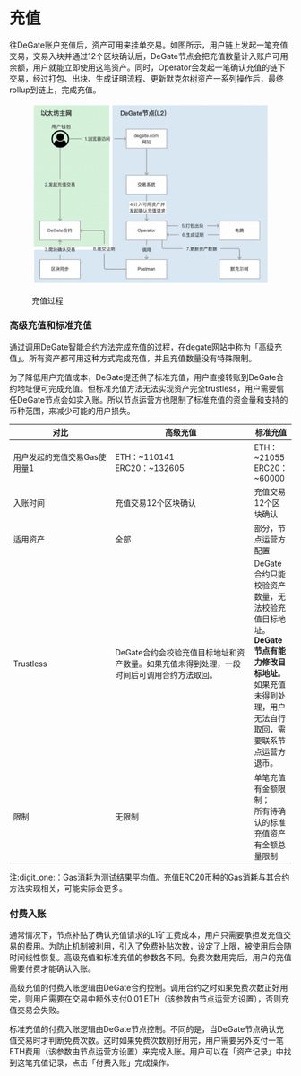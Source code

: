 # 充值

往DeGate账户充值后，资产可用来挂单交易。如图所示，用户链上发起一笔充值交易，交易入块并通过12个区块确认后，DeGate节点会把充值数量计入账户可用余额，用户就能立即使用这笔资产。同时，Operator会发起一笔确认充值的链下交易，经过打包、出块、生成证明流程、更新默克尔树资产一系列操作后，最终rollup到链上，完成充值。

<figure><img src="../.gitbook/assets/Screen Shot 2022-10-07 at 13.09.58.png" alt=""><figcaption><p>充值过程</p></figcaption></figure>

### 高级充值和标准充值

通过调用DeGate智能合约方法完成充值的过程，在degate网站中称为「高级充值」。所有资产都可用这种方式完成充值，并且充值数量没有特殊限制。

为了降低用户充值成本，DeGate提还供了标准充值，用户直接转账到DeGate合约地址便可完成充值。但标准充值方法无法实现资产完全trustless，用户需要信任DeGate节点会如实入账。所以节点运营方也限制了标准充值的资金量和支持的币种范围，来减少可能的用户损失。

<table><thead><tr><th width="195">对比</th><th width="277">高级充值</th><th>标准充值</th></tr></thead><tbody><tr><td>用户发起的充值交易Gas使用量<span data-gb-custom-inline data-tag="emoji" data-code="0031">1️</span></td><td>ETH：~110141<br>ERC20：~132605</td><td>ETH：~21055<br>ERC20：~60000</td></tr><tr><td>入账时间</td><td>充值交易12个区块确认</td><td>充值交易12个区块确认</td></tr><tr><td>适用资产</td><td>全部</td><td>部分，节点运营方配置</td></tr><tr><td>Trustless</td><td>DeGate合约会校验充值目标地址和资产数量。如果充值未得到处理，一段时间后可调用合约方法取回。</td><td>DeGate合约只能校验资产数量，无法校验充值目标地址。<strong>DeGate节点有能力修改目标地址</strong>。如果充值未得到处理，用户无法自行取回，需要联系节点运营方退币。</td></tr><tr><td>限制</td><td>无限制</td><td>单笔充值有金额限制；<br>所有待确认的标准充值资产有金额总量限制</td></tr></tbody></table>

注:digit\_one:：Gas消耗为测试结果平均值。充值ERC20币种的Gas消耗与其合约方法实现相关，可能实际会更多。

### 付费入账

通常情况下，节点补贴了确认充值请求的L1矿工费成本，用户只需要承担发充值交易的费用。为防止机制被利用，引入了免费补贴次数，设定了上限，被使用后会随时间线性恢复。高级充值和标准充值的参数各不同。免费次数用完后，用户的充值需要付费才能确认入账。

高级充值的付费入账逻辑由DeGate合约控制。调用合约之时如果免费次数正好用完，则用户需要在交易中额外支付0.01 ETH（该参数由节点运营方设置），否则充值交易会失败。

标准充值的付费入账逻辑由DeGate节点控制。不同的是，当DeGate节点确认充值交易时才判断免费次数。这时如果免费次数刚好用完，用户需要另外支付一笔ETH费用（该参数由节点运营方设置）来完成入账。用户可以在「资产记录」中找到这笔充值记录，点击「付费入账」完成操作。

